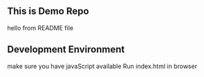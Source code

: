 ## This is Demo Repo
hello from README file

## Development Environment

make sure you have javaScript available
Run index.html in browser
